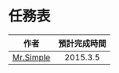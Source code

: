 # 任務表
| 作者           |      預計完成時間    |
| ------------- |:-------------:| 
|  [Mr.Simple](https://github.com/bboyfeiyu) |   2015.3.5 |    









